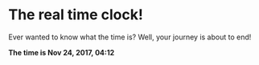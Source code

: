 # The real time clock!

Ever wanted to know what the time is? Well, your journey is about to end!

**The time is Nov 24, 2017, 04:12**